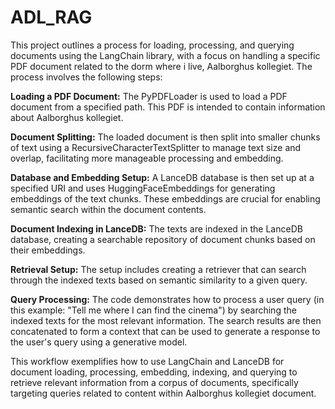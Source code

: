 # ADL_RAG

This project outlines a process for loading, processing, and querying documents using the LangChain library, with a focus on handling a specific PDF document related to the dorm where i live,  Aalborghus kollegiet. The process involves the following steps:

**Loading a PDF Document:** The PyPDFLoader is used to load a PDF document from a specified path. This PDF is intended to contain information about Aalborghus kollegiet.

**Document Splitting:** The loaded document is then split into smaller chunks of text using a RecursiveCharacterTextSplitter to manage text size and overlap, facilitating more manageable processing and embedding.

**Database and Embedding Setup:** A LanceDB database is then set up at a specified URI and uses HuggingFaceEmbeddings for generating embeddings of the text chunks. These embeddings are crucial for enabling semantic search within the document contents.

**Document Indexing in LanceDB:** The texts are indexed in the LanceDB database, creating a searchable repository of document chunks based on their embeddings.

**Retrieval Setup:** The setup includes creating a retriever that can search through the indexed texts based on semantic similarity to a given query.

**Query Processing:** The code demonstrates how to process a user query (in this example: "Tell me where I can find the cinema") by searching the indexed texts for the most relevant information. The search results are then concatenated to form a context that can be used to generate a response to the user's query using a generative model.

This workflow exemplifies how to use LangChain and LanceDB for document loading, processing, embedding, indexing, and querying to retrieve relevant information from a corpus of documents, specifically targeting queries related to content within Aalborghus kollegiet document.
